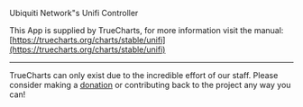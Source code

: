Ubiquiti Network"s Unifi Controller

This App is supplied by TrueCharts, for more information visit the manual: [https://truecharts.org/charts/stable/unifi](https://truecharts.org/charts/stable/unifi)

---

TrueCharts can only exist due to the incredible effort of our staff.
Please consider making a [donation](https://truecharts.org/sponsor) or contributing back to the project any way you can!

